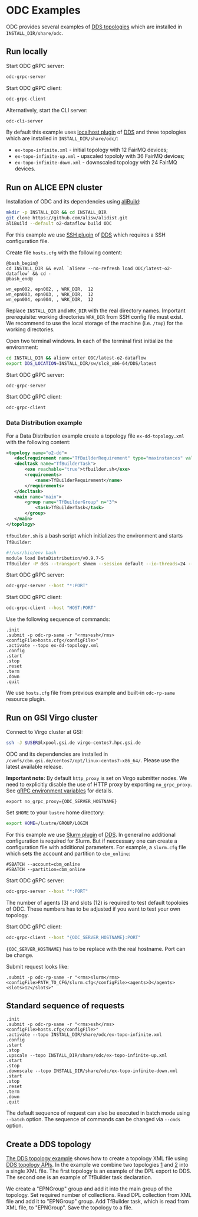 # ODC Examples

ODC provides several examples of [DDS topologies](http://dds.gsi.de/doc/nightly/topology.html) which are installed in `INSTALL_DIR/share/odc`.

## Run locally

Start ODC gRPC server:
```bash
odc-grpc-server
```

Start ODC gRPC client:
```bash
odc-grpc-client
```

Alternatively, start the CLI server:
```bash
odc-cli-server
```

By default this example uses [localhost plugin](http://dds.gsi.de/doc/nightly/RMS-plugins.html#localhost-plugin) of [DDS](https://github.com/FairRootGroup/DDS) and three topologies which are installed in `INSTALL_DIR/share/odc/`:

* `ex-topo-infinite.xml` - initial topology with 12 FairMQ devices;
* `ex-topo-infinite-up.xml` - upscaled topololy with 36 FairMQ devices;
* `ex-topo-infinite-down.xml` - downscaled topology with 24 FairMQ devices.

## Run on ALICE EPN cluster

Installation of ODC and its dependencies using [aliBuild](https://github.com/alisw/alibuild):

```bash
mkdir -p INSTALL_DIR && cd INSTALL_DIR
git clone https://github.com/alisw/alidist.git
aliBuild --default o2-dataflow build ODC
```

For this example we use [SSH plugin](http://dds.gsi.de/doc/nightly/RMS-plugins.html#ssh-plugin) of [DDS](https://github.com/FairRootGroup/DDS) which requires a SSH configuration file.

Create file `hosts.cfg` with the following content:

```
@bash_begin@
cd INSTALL_DIR && eval `alienv --no-refresh load ODC/latest-o2-dataflow` && cd -
@bash_end@

wn_epn002, epn002, , WRK_DIR,  12
wn_epn003, epn003, , WRK_DIR,  12
wn_epn004, epn004, , WRK_DIR,  12
```

Replace `INSTALL_DIR` and `WRK_DIR` with the real directory names. Important prerequisite: working directories `WRK_DIR` from SSH config file must exist. We recommend to use the local storage of the machine (i.e. `/tmp`) for the working directories.

Open two terminal windows. In each of the terminal first initialize the environment:
```bash
cd INSTALL_DIR && alienv enter ODC/latest-o2-dataflow
export DDS_LOCATION=INSTALL_DIR/sw/slc8_x86-64/DDS/latest
```

Start ODC gRPC server:
```bash
odc-grpc-server
```

Start ODC gRPC client:
```bash
odc-grpc-client
```

### Data Distribution example
For a Data Distribution example create a topology file `ex-dd-topology.xml` with the following content:
```xml
<topology name="o2-dd">
   <declrequirement name="TfBuilderRequirement" type="maxinstances" value="1"/>
   <decltask name="TfBuilderTask">
       <exe reachable="true">tfbuilder.sh</exe>
       <requirements>
           <name>TfBuilderRequirement</name>
       </requirements>
   </decltask>
   <main name="main">
       <group name="TfBuilderGroup" n="3">
           <task>TfBuilderTask</task>
       </group>
   </main>
</topology>
```
`tfbuilder.sh` is a bash script which initializes the environment and starts `TfBuilder`:
```bash
#!/usr/bin/env bash
module load DataDistribution/v0.9.7-5
TfBuilder -P dds --transport shmem --session default --io-threads=24 --severity debug --id tfb --tf-memory-size=$((128 * 1024)) --discovery-net-if=ib0 --discovery-endpoint=http://epn000-ib:8500 --stand-alone
```
Start ODC gRPC server:
```bash
odc-grpc-server --host "*:PORT"
```
Start ODC gRPC client:
```bash
odc-grpc-client --host "HOST:PORT"
```
Use the following sequence of commands:
```
.init
.submit -p odc-rp-same -r "<rms>ssh</rms><configFile>hosts.cfg</configFile>"
.activate --topo ex-dd-topology.xml
.config
.start
.stop
.reset
.term
.down
.quit
```
We use `hosts.cfg` file from previous example and built-in `odc-rp-same` resource plugin.

## Run on GSI Virgo cluster

Connect to Virgo cluster at GSI:
```bash
ssh -J $USER@lxpool.gsi.de virgo-centos7.hpc.gsi.de
```
ODC and its dependencies are installed in `/cvmfs/cbm.gsi.de/centos7/opt/linux-centos7-x86_64/`. Please use the latest available release.

**Important note:** By default `http_proxy` is set on Virgo submitter nodes. We need to explicitly disable the use of HTTP proxy by exporting `no_grpc_proxy`. See [gRPC environment variables](https://grpc.github.io/grpc/cpp/md_doc_environment_variables.html) for details.
```
export no_grpc_proxy={ODC_SERVER_HOSTNAME}
```

Set `$HOME` to your `lustre` home directory:
```bash
export HOME=/lustre/GROUP/LOGIN
```

For this example we use [Slurm plugin](http://dds.gsi.de/doc/nightly/RMS-plugins.html#slurm-plugin) of [DDS](https://github.com/FairRootGroup/DDS). In general no additional configuration is required for Slurm. But if neccessary one can create a configuration file with additional parameters. For example, a `slurm.cfg` file which sets the account and partition to `cbm_online`:

```
#SBATCH --account=cbm_online
#SBATCH --partition=cbm_online
```

Start ODC gRPC server:
```bash
odc-grpc-server --host "*:PORT"
```
The number of agents (3) and slots (12) is required to test default topoloies of ODC. These numbers has to be adjusted if you want to test your own topology.

Start ODC gRPC client:
```bash
odc-grpc-client --host "{ODC_SERVER_HOSTNAME}:PORT"
```
`{ODC_SERVER_HOSTNAME}` has to be replace with the real hostname. Port can be change.

Submit request looks like:
```
.submit -p odc-rp-same -r "<rms>slurm</rms><configFile>PATH_TO_CFG/slurm.cfg</configFile><agents>3</agents><slots>12</slots>"
```

## Standard sequence of requests
```
.init
.submit -p odc-rp-same -r "<rms>ssh</rms><configFile>hosts.cfg</configFile>"
.activate --topo INSTALL_DIR/share/odc/ex-topo-infinite.xml
.config
.start
.stop
.upscale --topo INSTALL_DIR/share/odc/ex-topo-infinite-up.xml
.start
.stop
.downscale --topo INSTALL_DIR/share/odc/ex-topo-infinite-down.xml
.start
.stop
.reset
.term
.down
.quit
```

The default sequence of request can also be executed in batch mode using `--batch` option. The sequence of commands can be changed via `--cmds` option.

## Create a DDS topology

[The DDS topology example](odc-topo.cpp) shows how to create a topology XML file using [DDS topology APIs](https://github.com/FairRootGroup/DDS/tree/master/dds-topology-lib/src). In the example we combine two topologies [1](ex-dpl-topology.xml) and [2](ex-dd-topology.xml) into a single XML file. The first topology is an example of the DPL export to DDS. The second one is an example of TfBuilder task declaration.

We create a "EPNGroup" group and add it into the main group of the topology. Set required number of  collections. Read DPL collection from XML file and add it to "EPNGroup" group. Add TfBuilder task, which is read from XML file, to "EPNGroup". Save the topology to a file.
